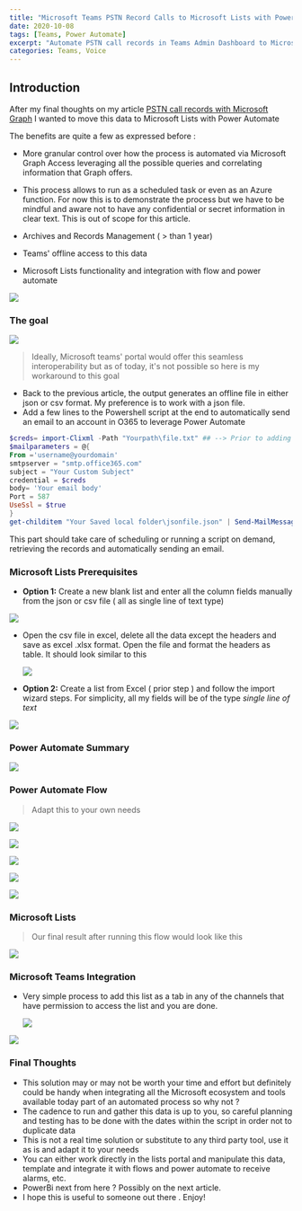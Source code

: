 ```yaml
---
title: "Microsoft Teams PSTN Record Calls to Microsoft Lists with Power Automate"
date: 2020-10-08
tags: [Teams, Power Automate]
excerpt: "Automate PSTN call records in Teams Admin Dashboard to Microsoft Lists "
categories: Teams, Voice
---
```


## Introduction

After my final thoughts on my article  [PSTN call records with Microsoft Graph](https://pdleon.github.io/Retrieve-PSTN-Calls-with-Microsoft-Graph/) I wanted to move this data to Microsoft Lists with Power Automate

The benefits are quite a few as expressed before :

- More granular control over how the process is automated via Microsoft Graph Access leveraging all the possible queries and correlating information that Graph offers.
- This process allows to run as a scheduled task or even as an Azure function. For now this is to demonstrate the process but we have to be mindful and aware not to have any confidential or secret information in clear text. This is out of scope for this article.

- Archives and Records Management ( > than 1 year)

- Teams' offline access to this data
- Microsoft Lists functionality and integration with flow and power automate



![](images/GoalDashboard.png)



### The goal

![](images/GoalDiagram.png)


> Ideally, Microsoft teams' portal would offer this seamless interoperability but as of today, it's not possible so here is my workaround to this goal



- Back to the previous article, the output generates an offline file in either json or csv format. My preference is to work with a json file.
- Add  a few lines to the Powershell script at the end to automatically send an email to an account in O365 to leverage Power Automate





```powershell
$creds= import-Clixml -Path "Yourpath\file.txt" ## --> Prior to adding this line, I exported my credentials to an offline file
$mailparameters = @{
From ='username@yourdomain'
smtpserver = "smtp.office365.com"
subject = "Your Custom Subject"
credential = $creds
body= 'Your email body'
Port = 587
UseSsl = $true
}
get-childitem "Your Saved local folder\jsonfile.json" | Send-MailMessage @mailparameters -to $EmailTo ## -> $Emailto variable or hard coded email address
```



This part should take care of scheduling or running a script on demand, retrieving the records and automatically sending an email.



### Microsoft Lists Prerequisites

- **Option 1:** Create a new blank list and enter all the column fields manually from the json or csv file ( all as single line of text type)



![](images/CreateNewList.png)

- Open the csv file in excel, delete all the data except the headers and save as excel .xlsx format. Open the file and format the headers as table. It should look similar to this



  ![](images/ExcelFileFormat.png)



- **Option 2:** Create a list from Excel ( prior step ) and follow the import wizard steps. For simplicity, all my fields will be of the type *single line of text*



![](images/CreateListfromExcelImport.png)



### Power Automate Summary

![](images/PA-FlowSummary.png)


### Power Automate Flow

> Adapt this to your own needs



![](images/PA-Inbox.png)

![](images/PA-InitializeVariable.png)

![](images/PA3-SetVariablewithContent.png)

![](images/PA4-ParseJson.png)

![](images/PA5-CreateListItem.png)



### Microsoft Lists

> Our final result after running this flow would look like this



![](images/MSListResult.png)



### Microsoft Teams Integration

- Very simple process to add this list as a tab in any of the channels that have permission to access the list and you are done.

  ![](images/TeamsListAddTab.png)



![](images/TeamsTab.png)





### Final Thoughts

- This solution may or may not be worth your time and effort but definitely could be handy when integrating all the Microsoft ecosystem and tools available today part of an automated process so why not ?
- The cadence to run and gather this data is up to you, so careful planning and testing has to be done with the dates within the script in order not to duplicate data
- This is not a real time solution or substitute to any third party tool, use it as is and adapt it to your needs
- You can either work directly in the lists portal and manipulate this data, template and integrate it with flows and power automate to receive alarms, etc.
- PowerBi next from here ? Possibly on the next article.
- I hope this is useful to someone out there . Enjoy!